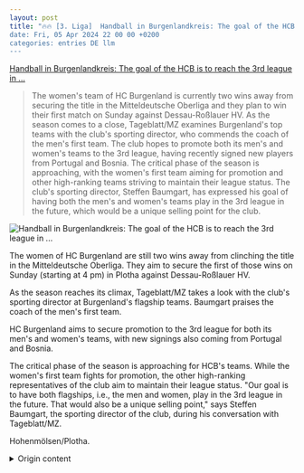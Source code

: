 ```yaml
---
layout: post
title: "🔥🔥 [3. Liga]  Handball in Burgenlandkreis: The goal of the HCB is to reach the 3rd league in ...
date: Fri, 05 Apr 2024 22 00 00 +0200
categories: entries DE llm
---
```

[ Handball in Burgenlandkreis: The goal of the HCB is to reach the 3rd league in ...](https://www.mz.de/lokal/naumburg/ziel-des-hcb-ist-3-liga-im-doppelpack-neuzugange-auch-aus-portugal-und-bosnien-3819728)

> The women's team of HC Burgenland is currently two wins away from securing the title in the Mitteldeutsche Oberliga and they plan to win their first match on Sunday against Dessau-Roßlauer HV. As the season comes to a close, Tageblatt/MZ examines Burgenland's top teams with the club's sporting director, who commends the coach of the men's first team. The club hopes to promote both its men's and women's teams to the 3rd league, having recently signed new players from Portugal and Bosnia. The critical phase of the season is approaching, with the women's first team aiming for promotion and other high-ranking teams striving to maintain their league status. The club's sporting director, Steffen Baumgart, has expressed his goal of having both the men's and women's teams play in the 3rd league in the future, which would be a unique selling point for the club.

![ Handball in Burgenlandkreis: The goal of the HCB is to reach the 3rd league in ...](https://bmg-images.forward-publishing.io/2024/04/05/b6aa78da-f79d-4224-9d75-db006d1b0717.jpeg?rect=0%2C0%2C1912%2C1274&w=1024)

 The women of HC Burgenland are still two wins away from clinching the title in the Mitteldeutsche Oberliga. They aim to secure the first of those wins on Sunday (starting at 4 pm) in Plotha against Dessau-Roßlauer HV.

As the season reaches its climax, Tageblatt/MZ takes a look with the club's sporting director at Burgenland's flagship teams. Baumgart praises the coach of the men's first team.

HC Burgenland aims to secure promotion to the 3rd league for both its men's and women's teams, with new signings also coming from Portugal and Bosnia.

The critical phase of the season is approaching for HCB's teams. While the women's first team fights for promotion, the other high-ranking representatives of the club aim to maintain their league status. "Our goal is to have both flagships, i.e., the men and women, play in the 3rd league in the future. That would also be a unique selling point," says Steffen Baumgart, the sporting director of the club, during his conversation with Tageblatt/MZ.

Hohenmölsen/Plotha.

<details>
  <summary>Origin content</summary>
  ---
layout: post
title: "🔥🔥 [3. Liga] Handball im Burgenlandkreis: Ziel des HCB ist 3. Liga im ..."
date: Fri, 05 Apr 2024 22:00:00 +0200
categories: entries DE
---
[Handball im Burgenlandkreis: Ziel des HCB ist 3. Liga im ...](https://www.mz.de/lokal/naumburg/ziel-des-hcb-ist-3-liga-im-doppelpack-neuzugange-auch-aus-portugal-und-bosnien-3819728)

![Handball im Burgenlandkreis: Ziel des HCB ist 3. Liga im ...](https://bmg-images.forward-publishing.io/2024/04/05/b6aa78da-f79d-4224-9d75-db006d1b0717.jpeg?rect=0%2C0%2C1912%2C1274&w=1024)

Den Frauen des HC Burgenland fehlen noch zwei Siege zum Titelgewinn in der Mitteldeutschen Oberliga. Den ersten wollen sie am Sonntag (Beginn: 16 Uhr) in ...

Vor dem Saisonendspurt blickt Tageblatt/MZ mit dem Sportlichen Leiter des Clubs auf die Flaggschiffe der Burgenländer. Baumgart lobt Coach der ersten Männermannschaft.

Ziel des HCB ist 3. Liga im Doppelpack - Neuzugänge auch aus Portugal und Bosnien

Den Frauen des HC Burgenland fehlen noch zwei Siege zum Titelgewinn in der Mitteldeutschen Oberliga. Den ersten wollen sie am Sonntag (Beginn: 16 Uhr) in Plotha gegen den Dessau-Roßlauer HV einfahren.

Jetzt digital weiterlesen Unser digitales Angebot bietet Ihnen Zugang zu allen exklusiven Inhalten auf MZ.de sowie zur digitalen Zeitung. Sie sind bereits Abonnent? Hier Anmelden 4 Wochen für 0,00 € Jetzt registrieren und 4 Wochen digital lesen. 4 Wochen/ 0,00 € Wenn Sie bereits Zeitungs-Abonnent sind, können Sie die digitale Zeitung >>HIER<< bestellen.

Hohenmölsen/Plotha. - Die Zeit der Entscheidungen im Spieljahr 2023/24 reift auch für die Teams des HCB heran. Während die erste Frauenmannschaft der Burgenländer um den Aufstieg kämpft, geht es für die anderen höherklassigen Vertretungen des Clubs um den Klassenerhalt. „Unser Ziel ist es, künftig mit beiden Flaggschiffen, also den Männern und den Frauen, in der 3. Liga zu spielen. Das wäre auch ein Alleinstellungsmerkmal“, sagt Steffen Baumgart, Sportlicher Leiter des Vereins, im Gespräch mit Tageblatt/MZ.


</details>
